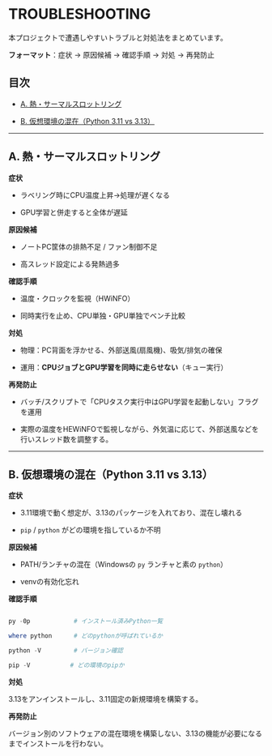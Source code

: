 # TROUBLESHOOTING

本プロジェクトで遭遇しやすいトラブルと対処法をまとめています。  

**フォーマット**：症状 → 原因候補 → 確認手順 → 対処 → 再発防止

## 目次

- [A. 熱・サーマルスロットリング](#a-熱サーマルスロットリング)

- [B. 仮想環境の混在（Python 3.11 vs 3.13）](#B-仮想環境の混在python-311-vs-313)

---

## A. 熱・サーマルスロットリング

**症状**  

- ラベリング時にCPU温度上昇→処理が遅くなる  

- GPU学習と併走すると全体が遅延


**原因候補**  

- ノートPC筐体の排熱不足 / ファン制御不足  

- 高スレッド設定による発熱過多



**確認手順**  

- 温度・クロックを監視（HWiNFO）  

- 同時実行を止め、CPU単独・GPU単独でベンチ比較



**対処**  

- 物理：PC背面を浮かせる、外部送風(扇風機)、吸気/排気の確保  

- 運用：**CPUジョブとGPU学習を同時に走らせない**（キュー実行）  



**再発防止**  

- バッチ/スクリプトで「CPUタスク実行中はGPU学習を起動しない」フラグを運用  

- 実際の温度をHEWiNFOで監視しながら、外気温に応じて、外部送風などを行いスレッド数を調整する。


---

## B. 仮想環境の混在（Python 3.11 vs 3.13）
**症状**  

- 3.11環境で動く想定が、3.13のパッケージを入れており、混在し壊れる  

- `pip` / `python` がどの環境を指しているか不明


**原因候補**  

- PATH/ランチャの混在（Windowsの `py` ランチャと素の `python`）  

- venvの有効化忘れ

**確認手順**  

```powershell

py -0p            # インストール済みPython一覧

where python      # どのpythonが呼ばれているか

python -V         # バージョン確認

pip -V           # どの環境のpipか
```
**対処** 

3.13をアンインストールし、3.11固定の新規環境を構築する。

**再発防止**

バージョン別のソフトウェアの混在環境を構築しない、3.13の機能が必要になるまでインストールを行わない。